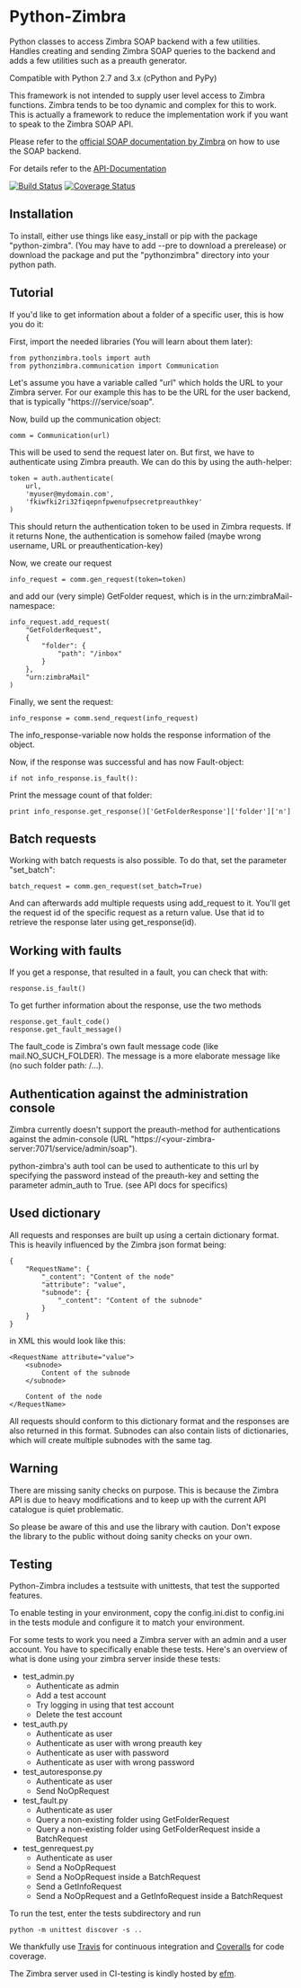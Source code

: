 Python-Zimbra
=============

Python classes to access Zimbra SOAP backend with a few utilities. Handles
creating and sending Zimbra SOAP queries to the backend and adds a few
utilities such as a preauth generator.

Compatible with Python 2.7 and 3.x (cPython and PyPy)

This framework is not intended to supply user level access to Zimbra
functions. Zimbra tends to be too dynamic and complex for this to work. This
is actually a framework to reduce the implementation work if you want to
speak to the Zimbra SOAP API.

Please refer to the [official SOAP documentation by Zimbra](http://wiki.zimbra.com/wiki/SOAP_API_Reference_Material_Beginning_with_ZCS_8.0)
on how to use the SOAP backend.

For details refer to the [API-Documentation](http://zimbra-community.github.io/python-zimbra/docs/)

[![Build Status](https://travis-ci.org/Zimbra-Community/python-zimbra.svg?branch=py3)](https://travis-ci.org/Zimbra-Community/python-zimbra)
[![Coverage Status](https://img.shields.io/coveralls/Zimbra-Community/python-zimbra.svg)](https://coveralls.io/r/Zimbra-Community/python-zimbra)

Installation
------------

To install, either use things like easy_install or pip with the package
"python-zimbra". (You may have to add --pre to download a prerelease) or
download the package and put the "pythonzimbra" directory into your python
path.

Tutorial
--------

If you'd like to get information about a folder of a specific user, 
this is how you do it:

First, import the needed libraries (You will learn about them later):

    from pythonzimbra.tools import auth
    from pythonzimbra.communication import Communication

Let's assume you have a variable called "url" which holds the URL to your
Zimbra server. For our example this has to be the URL for the user backend, 
that is typically "https://<yourzimbraserver>/service/soap".

Now, build up the communication object:

    comm = Communication(url)

This will be used to send the request later on. But first,
we have to authenticate using Zimbra preauth. We can do this by using the
auth-helper:

    token = auth.authenticate(
        url,
        'myuser@mydomain.com',
        'fkiwfki2ri32fiqepnfpwenufpsecretpreauthkey'
    )

This should return the authentication token to be used in Zimbra requests. If
 it returns None, the authentication is somehow failed (maybe wrong username,
  URL or preauthentication-key)

Now, we create our request

    info_request = comm.gen_request(token=token)

and add our (very simple) GetFolder request,
which is in the urn:zimbraMail-namespace:

    info_request.add_request(
        "GetFolderRequest",
        {
            "folder": {
                "path": "/inbox"
            }
        },
        "urn:zimbraMail"
    )

Finally, we sent the request:

    info_response = comm.send_request(info_request)

The info_response-variable now holds the response information of the object.

Now, if the response was successful and has now Fault-object:

    if not info_response.is_fault():

Print the message count of that folder:

    print info_response.get_response()['GetFolderResponse']['folder']['n']

Batch requests
--------------

Working with batch requests is also possible. To do that, set the
parameter "set_batch":

    batch_request = comm.gen_request(set_batch=True)

And can afterwards add multiple requests using add_request to it. You'll get 
the request id of the specific request as a return value. Use that id to 
retrieve the response later using get_response(id).

Working with faults
-------------------

If you get a response, that resulted in a fault, you can check that with:

    response.is_fault()
    
To get further information about the response, use the two methods

    response.get_fault_code()
    response.get_fault_message()
    
The fault_code is Zimbra's own fault message code (like mail.NO_SUCH_FOLDER).
 The message is a more elaborate message like (no such folder path: /...).

Authentication against the administration console
-------------------------------------------------

Zimbra currently doesn't support the preauth-method for authentications against
the admin-console (URL "https://<your-zimbra-server:7071/service/admin/soap").

python-zimbra's auth tool can be used to authenticate to this url by specifying
the password instead of the preauth-key and setting the parameter admin_auth to
True. (see API docs for specifics)

Used dictionary
---------------

All requests and responses are built up using a certain dictionary format.
This is heavily influenced by the Zimbra json format being:

    {
        "RequestName": {
            "_content": "Content of the node"
            "attribute": "value",
            "subnode": {
                "_content": "Content of the subnode"
            }
        }
    }

in XML this would look like this:

    <RequestName attribute="value">
        <subnode>
            Content of the subnode
        </subnode>

        Content of the node
    </RequestName>

All requests should conform to this dictionary format and the responses are
also returned in this format. Subnodes can also contain lists of
dictionaries, which will create multiple subnodes with the same tag.

Warning
-------

There are missing sanity checks on purpose. This is because the Zimbra API is
 due to heavy modifications and to keep up with the current API catalogue is
 quiet problematic.

So please be aware of this and use the library with caution. Don't expose the
 library to the public without doing sanity checks on your own.

Testing
-------

Python-Zimbra includes a testsuite with unittests, that test the supported
features.

To enable testing in your environment, copy the config.ini.dist to config.ini
 in the tests module and configure it to match your environment.

For some tests to work you need a Zimbra server with an admin and a
user account. You have to specifically enable these tests. Here's an overview
 of what is done using your zimbra server inside these tests:

* test_admin.py
  * Authenticate as admin
  * Add a test account
  * Try logging in using that test account
  * Delete the test account
* test_auth.py
  * Authenticate as user
  * Authenticate as user with wrong preauth key
  * Authenticate as user with password
  * Authenticate as user with wrong password
* test_autoresponse.py
  * Authenticate as user
  * Send NoOpRequest
* test_fault.py
  * Authenticate as user
  * Query a non-existing folder using GetFolderRequest
  * Query a non-existing folder using GetFolderRequest inside a BatchRequest
* test_genrequest.py
  * Authenticate as user
  * Send a NoOpRequest
  * Send a NoOpRequest inside a BatchRequest
  * Send a GetInfoRequest
  * Send a NoOpRequest and a GetInfoRequest inside a BatchRequest

To run the test, enter the tests subdirectory and run

    python -m unittest discover -s ..

We thankfully use [Travis](travis-ci.org) for continuous integration and
[Coveralls](https://coveralls.io) for code coverage.

The Zimbra server used in CI-testing is kindly hosted by [efm](http://www.efm.de/).
